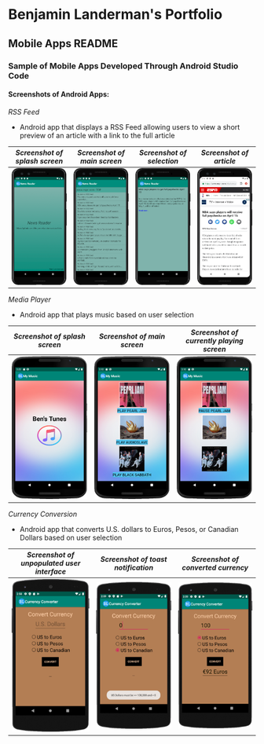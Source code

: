 # Benjamin Landerman's Portfolio

## Mobile Apps README

### Sample of Mobile Apps Developed Through Android Studio Code

#### Screenshots of Android Apps:

*RSS Feed*

- Android app that displays a RSS Feed allowing users to view a short preview of an article with a link to the full article

| *Screenshot of splash screen*                 | *Screenshot of main screen*                   | *Screenshot of selection*                     | *Screenshot of article*                       |
|:---------------------------------------------:|:---------------------------------------------:|:---------------------------------------------:|:---------------------------------------------:|
|![Splash](img/rss1.png)                        |![Main](img/rss2.png)                          |![Selection](img/rss3.png)                     |![Article](img/rss4.png)                       |

*Media Player*

- Android app that plays music based on user selection

| *Screenshot of splash screen*                 | *Screenshot of main screen*                   | *Screenshot of currently playing screen*      |
|:---------------------------------------------:|:---------------------------------------------:|:---------------------------------------------:|
|![Splash](img/mp1.png)                         |![Main](img/mp2.png)                           |![Playing](img/mp3.png)                        |

*Currency Conversion*

- Android app that converts U.S. dollars to Euros, Pesos, or Canadian Dollars based on user selection

| *Screenshot of unpopulated user interface*    | *Screenshot of toast notification*            | *Screenshot of converted currency*            |
|:---------------------------------------------:|:---------------------------------------------:|:---------------------------------------------:|
|![First](img/cc1.png)                          |![Toast](img/cctoast.png)                      |![Converted](img/ccresult.png)                 |